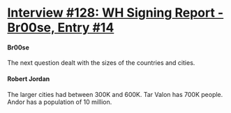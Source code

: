 # [Interview #128: WH Signing Report - Br00se, Entry #14](https://www.theoryland.com/intvmain.php?i=128#14)

#### Br00se

The next question dealt with the sizes of the countries and cities.

#### Robert Jordan

The larger cities had between 300K and 600K. Tar Valon has 700K people. Andor has a population of 10 million.

